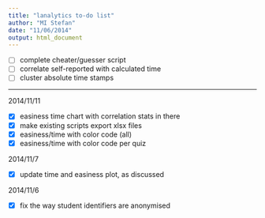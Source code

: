 ```yaml
---
title: "lanalytics to-do list"
author: "MI Stefan"
date: "11/06/2014"
output: html_document
---
```



- [ ] complete cheater/guesser script
- [ ] correlate self-reported with calculated time
- [ ] cluster absolute time stamps

---------

2014/11/11
- [x] easiness time chart with correlation stats in there
- [x] make existing scripts export xlsx files
- [x] easiness/time with color code (all)
- [x] easiness/time with color code per quiz 

2014/11/7
- [x] update time and easiness plot, as discussed

2014/11/6
- [x] fix the way student identifiers are anonymised

